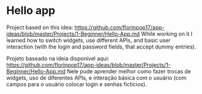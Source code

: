 # Hello app

Project based on this idea: https://github.com/florinpop17/app-ideas/blob/master/Projects/1-Beginner/Hello-App.md
While working on it I learned how to switch widgets, use different APIs, and basic user interaction (with the login and password fields, that accept dummy entries).

Projeto baseado na ideia disponível aqui: https://github.com/florinpop17/app-ideas/blob/master/Projects/1-Beginner/Hello-App.md
Nele pude aprender melhor como fazer trocas de widgets, uso de diferentes APIs, e interação básica com o usuário (com campos para o usuário colocar login e senhas fictícios).
